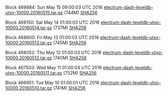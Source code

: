 Block 469884: Sun May 15 09:00:03 UTC 2016 [electrum-dash-leveldb-utxo-10000.20160515.tar.gz](https://transfer.sh/128X1G/electrum-dash-leveldb-utxo-10000.20160515.tar.gz) (744M) [SHA256](https://transfer.sh/EHypJ/electrum-dash-leveldb-utxo-10000.20160515.tar.gz.sha256)

Block 469150: Sat May 14 01:00:03 UTC 2016 [electrum-dash-leveldb-utxo-10000.20160514.tar.gz](https://transfer.sh/FYbil/electrum-dash-leveldb-utxo-10000.20160514.tar.gz) (737M) [SHA256](https://transfer.sh/11edmz/electrum-dash-leveldb-utxo-10000.20160514.tar.gz.sha256)

Block 468600: Fri May 13 01:00:03 UTC 2016 [electrum-dash-leveldb-utxo-10000.20160513.tar.gz](https://transfer.sh/5jlVf/electrum-dash-leveldb-utxo-10000.20160513.tar.gz) (745M) [SHA256](https://transfer.sh/8RteD/electrum-dash-leveldb-utxo-10000.20160513.tar.gz.sha256)

Block 468052: Thu May 12 01:00:03 UTC 2016 [electrum-dash-leveldb-utxo-10000.20160512.tar.gz](https://transfer.sh/At9Z6/electrum-dash-leveldb-utxo-10000.20160512.tar.gz) (740M) [SHA256](https://transfer.sh/PKIef/electrum-dash-leveldb-utxo-10000.20160512.tar.gz.sha256)

Block 467503: Wed May 11 01:00:04 UTC 2016 [electrum-dash-leveldb-utxo-10000.20160511.tar.gz](https://transfer.sh/D0CE4/electrum-dash-leveldb-utxo-10000.20160511.tar.gz) (752M) [SHA256](https://transfer.sh/11K0H/electrum-dash-leveldb-utxo-10000.20160511.tar.gz.sha256)

Block 466951: Tue May 10 01:00:01 UTC 2016 [electrum-dash-leveldb-utxo-10000.20160510.tar.gz](https://transfer.sh/OuU4N/electrum-dash-leveldb-utxo-10000.20160510.tar.gz) (741M) [SHA256](https://transfer.sh/W2zrx/electrum-dash-leveldb-utxo-10000.20160510.tar.gz.sha256)
